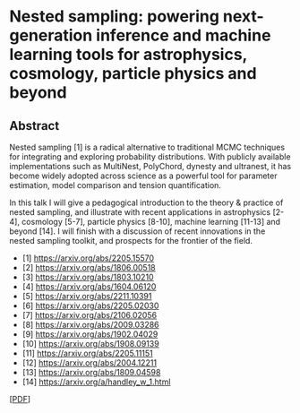 # Nested sampling: powering next-generation inference and machine learning tools for astrophysics, cosmology, particle physics and beyond

## Abstract

Nested sampling [1] is a radical alternative to traditional MCMC techniques for integrating and exploring probability distributions. With publicly available implementations such as MultiNest, PolyChord, dynesty and ultranest, it has become widely adopted across science as a powerful tool for parameter estimation, model comparison and tension quantification.

In this talk I will give a pedagogical introduction to the theory & practice of nested sampling, and illustrate with recent applications in astrophysics [2-4], cosmology [5-7], particle physics [8-10], machine learning [11-13] and beyond [14]. I will finish with a discussion of recent innovations in the nested sampling toolkit, and prospects for the frontier of the field.

- [1]  https://arxiv.org/abs/2205.15570
- [2]  https://arxiv.org/abs/1806.00518
- [3]  https://arxiv.org/abs/1803.10210
- [4]  https://arxiv.org/abs/1604.06120
- [5]  https://arxiv.org/abs/2211.10391
- [6]  https://arxiv.org/abs/2205.02030
- [7]  https://arxiv.org/abs/2106.02056
- [8]  https://arxiv.org/abs/2009.03286
- [9]  https://arxiv.org/abs/1902.04029
- [10] https://arxiv.org/abs/1908.09139
- [11] https://arxiv.org/abs/2205.11151
- [12] https://arxiv.org/abs/2004.12211
- [13] https://arxiv.org/abs/1809.04598
- [14] https://arxiv.org/a/handley_w_1.html

 
[[PDF](https://github.com/williamjameshandley/talks/raw/gatsby_2024/will_handley_gatsby_2024.pdf)] 
